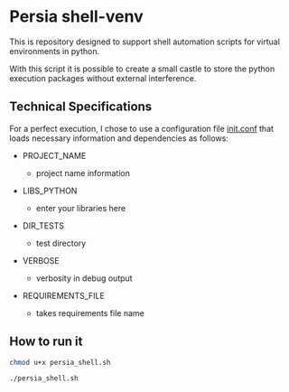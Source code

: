 # Persia shell-venv

This is repository designed to support shell automation scripts for virtual environments in python.

With this script it is possible to create a small castle to store the python execution packages without external interference.

## Technical Specifications

For a perfect execution, I chose to use a configuration file [init.conf](https://github.com/rodrigmars/persia-shell-venv/blob/main/init.conf) that loads necessary information and dependencies as follows:

- PROJECT_NAME
  - project name information

- LIBS_PYTHON
  - enter your libraries here

- DIR_TESTS
  - test directory
  
- VERBOSE
  - verbosity in debug output

- REQUIREMENTS_FILE
  - takes requirements file name

## How to run it

```bash
chmod u+x persia_shell.sh

./persia_shell.sh
```
